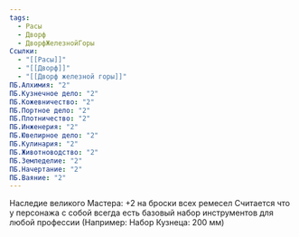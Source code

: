 ```yaml
---
tags:
  - Расы
  - Дворф
  - ДворфЖелезнойГоры
Ссылки:
  - "[[Расы]]"
  - "[[Дворф]]"
  - "[[Дворф железной горы]]"
ПБ.Алхимия: "2"
ПБ.Кузнечное дело: "2"
ПБ.Кожевничество: "2"
ПБ.Портное дело: "2"
ПБ.Плотничество: "2"
ПБ.Инженерия: "2"
ПБ.Ювелирное дело: "2"
ПБ.Кулинария: "2"
ПБ.Животноводство: "2"
ПБ.Земледелие: "2"
ПБ.Начертание: "2"
ПБ.Ваяние: "2"
---
```

Наследие великого Мастера:
+2 на броски всех ремесел
Считается что у персонажа с собой всегда есть базовый набор инструментов 
для любой профессии (Например: Набор Кузнеца: 200 мм)








